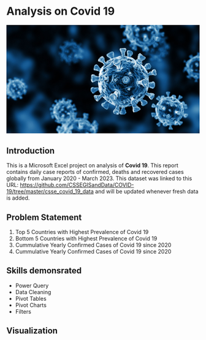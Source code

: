 # Analysis on Covid 19 

![](covid.jpg)

## Introduction
This is a Microsoft Excel project on analysis of **Covid 19**. 
This report contains daily case reports of confirmed, deaths and recovered cases globally from January 2020 - March 2023.
This dataset was linked to this URL: https://github.com/CSSEGISandData/COVID-19/tree/master/csse_covid_19_data
and will be updated whenever fresh data is added.

## Problem Statement
1. Top 5 Countries with Highest Prevalence of Covid 19
2. Bottom 5 Countries with Highest Prevalence of Covid 19
3. Cummulative Yearly Confirmed Cases of Covid 19 since 2020
4. Cummulative Yearly Confirmed Cases of Covid 19 since 2020

## Skills demonsrated
- Power Query
- Data Cleaning
- Pivot Tables
- Pivot Charts
- Filters

## Visualization

